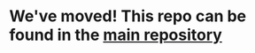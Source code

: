 # We've moved! This repo can be found in the [main repository][main]

[main]: https://github.com/MvvmCross/MvvmCross/tree/develop/MvvmCross-Forms